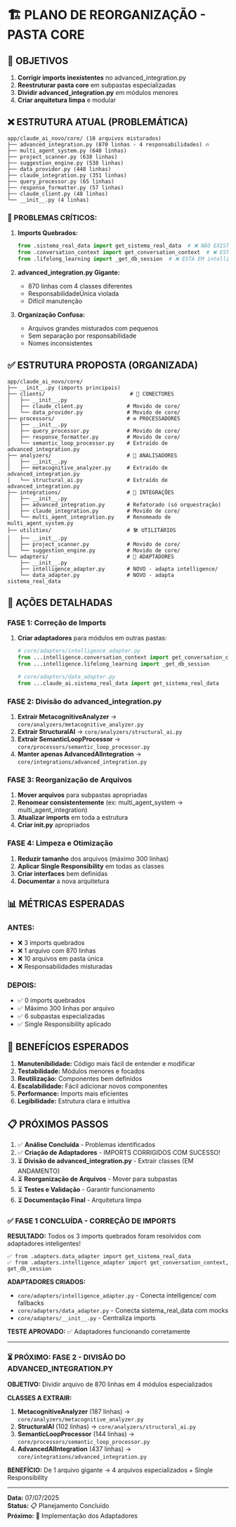 # 🏗️ PLANO DE REORGANIZAÇÃO - PASTA CORE

## **🎯 OBJETIVOS**
1. **Corrigir imports inexistentes** no advanced_integration.py
2. **Reestruturar pasta core** em subpastas especializadas
3. **Dividir advanced_integration.py** em módulos menores
4. **Criar arquitetura limpa** e modular

## **❌ ESTRUTURA ATUAL (PROBLEMÁTICA)**

```
app/claude_ai_novo/core/ (10 arquivos misturados)
├── advanced_integration.py (870 linhas - 4 responsabilidades) 🔥
├── multi_agent_system.py (648 linhas)
├── project_scanner.py (638 linhas)  
├── suggestion_engine.py (538 linhas)
├── data_provider.py (448 linhas)
├── claude_integration.py (351 linhas)
├── query_processor.py (65 linhas)
├── response_formatter.py (57 linhas)
├── claude_client.py (48 linhas)
└── __init__.py (4 linhas)
```

### **🚨 PROBLEMAS CRÍTICOS:**
1. **Imports Quebrados:**
   ```python
   from .sistema_real_data import get_sistema_real_data  # ❌ NÃO EXISTE
   from .conversation_context import get_conversation_context  # ❌ ESTÁ EM intelligence/
   from .lifelong_learning import _get_db_session  # ❌ ESTÁ EM intelligence/
   ```

2. **advanced_integration.py Gigante:**
   - 870 linhas com 4 classes diferentes
   - ResponsabilidadeÚnica violada
   - Difícil manutenção

3. **Organização Confusa:**
   - Arquivos grandes misturados com pequenos
   - Sem separação por responsabilidade
   - Nomes inconsistentes

## **✅ ESTRUTURA PROPOSTA (ORGANIZADA)**

```
app/claude_ai_novo/core/
├── __init__.py (imports principais)
├── clients/                           # 🔗 CONECTORES
│   ├── __init__.py
│   ├── claude_client.py              # Movido de core/
│   └── data_provider.py              # Movido de core/
├── processors/                       # ⚙️ PROCESSADORES  
│   ├── __init__.py
│   ├── query_processor.py            # Movido de core/
│   ├── response_formatter.py         # Movido de core/
│   └── semantic_loop_processor.py    # Extraído de advanced_integration.py
├── analyzers/                        # 🧠 ANALISADORES
│   ├── __init__.py
│   ├── metacognitive_analyzer.py     # Extraído de advanced_integration.py
│   └── structural_ai.py              # Extraído de advanced_integration.py
├── integrations/                     # 🚀 INTEGRAÇÕES
│   ├── __init__.py
│   ├── advanced_integration.py       # Refatorado (só orquestração)
│   ├── claude_integration.py         # Movido de core/
│   └── multi_agent_integration.py    # Renomeado de multi_agent_system.py
├── utilities/                        # 🛠️ UTILITÁRIOS
│   ├── __init__.py
│   ├── project_scanner.py            # Movido de core/
│   └── suggestion_engine.py          # Movido de core/
└── adapters/                         # 🔌 ADAPTADORES
    ├── __init__.py
    ├── intelligence_adapter.py       # NOVO - adapta intelligence/
    └── data_adapter.py               # NOVO - adapta sistema_real_data
```

## **🔧 AÇÕES DETALHADAS**

### **FASE 1: Correção de Imports**
1. **Criar adaptadores** para módulos em outras pastas:
   ```python
   # core/adapters/intelligence_adapter.py
   from ...intelligence.conversation_context import get_conversation_context
   from ...intelligence.lifelong_learning import _get_db_session
   
   # core/adapters/data_adapter.py  
   from ...claude_ai.sistema_real_data import get_sistema_real_data
   ```

### **FASE 2: Divisão do advanced_integration.py**
1. **Extrair MetacognitiveAnalyzer** → `core/analyzers/metacognitive_analyzer.py`
2. **Extrair StructuralAI** → `core/analyzers/structural_ai.py`
3. **Extrair SemanticLoopProcessor** → `core/processors/semantic_loop_processor.py`
4. **Manter apenas AdvancedAIIntegration** → `core/integrations/advanced_integration.py`

### **FASE 3: Reorganização de Arquivos**
1. **Mover arquivos** para subpastas apropriadas
2. **Renomear consistentemente** (ex: multi_agent_system → multi_agent_integration)
3. **Atualizar imports** em toda a estrutura
4. **Criar __init__.py** apropriados

### **FASE 4: Limpeza e Otimização**
1. **Reduzir tamanho** dos arquivos (máximo 300 linhas)
2. **Aplicar Single Responsibility** em todas as classes
3. **Criar interfaces** bem definidas
4. **Documentar** a nova arquitetura

## **📊 MÉTRICAS ESPERADAS**

### **ANTES:**
- ❌ 3 imports quebrados
- ❌ 1 arquivo com 870 linhas
- ❌ 10 arquivos em pasta única
- ❌ Responsabilidades misturadas

### **DEPOIS:**
- ✅ 0 imports quebrados
- ✅ Máximo 300 linhas por arquivo
- ✅ 6 subpastas especializadas
- ✅ Single Responsibility aplicado

## **🚀 BENEFÍCIOS ESPERADOS**

1. **Manutenibilidade:** Código mais fácil de entender e modificar
2. **Testabilidade:** Módulos menores e focados
3. **Reutilização:** Componentes bem definidos
4. **Escalabilidade:** Fácil adicionar novos componentes
5. **Performance:** Imports mais eficientes
6. **Legibilidade:** Estrutura clara e intuitiva

## **📋 PRÓXIMOS PASSOS**

1. ✅ **Análise Concluída** - Problemas identificados
2. ✅ **Criação de Adaptadores** - IMPORTS CORRIGIDOS COM SUCESSO!
3. ⏳ **Divisão de advanced_integration.py** - Extrair classes (EM ANDAMENTO)
4. ⏳ **Reorganização de Arquivos** - Mover para subpastas
5. ⏳ **Testes e Validação** - Garantir funcionamento
6. ⏳ **Documentação Final** - Arquitetura limpa

### **✅ FASE 1 CONCLUÍDA - CORREÇÃO DE IMPORTS**

**RESULTADO:** Todos os 3 imports quebrados foram resolvidos com adaptadores inteligentes!

```
✅ from .adapters.data_adapter import get_sistema_real_data
✅ from .adapters.intelligence_adapter import get_conversation_context, get_db_session
```

**ADAPTADORES CRIADOS:**
- `core/adapters/intelligence_adapter.py` - Conecta intelligence/ com fallbacks
- `core/adapters/data_adapter.py` - Conecta sistema_real_data com mocks
- `core/adapters/__init__.py` - Centraliza imports

**TESTE APROVADO:** ✅ Adaptadores funcionando corretamente

---

### **⏳ PRÓXIMO: FASE 2 - DIVISÃO DO ADVANCED_INTEGRATION.PY**

**OBJETIVO:** Dividir arquivo de 870 linhas em 4 módulos especializados

**CLASSES A EXTRAIR:**
1. **MetacognitiveAnalyzer** (187 linhas) → `core/analyzers/metacognitive_analyzer.py`
2. **StructuralAI** (102 linhas) → `core/analyzers/structural_ai.py`  
3. **SemanticLoopProcessor** (144 linhas) → `core/processors/semantic_loop_processor.py`
4. **AdvancedAIIntegration** (437 linhas) → `core/integrations/advanced_integration.py`

**BENEFÍCIO:** De 1 arquivo gigante → 4 arquivos especializados + Single Responsibility

---
**Data:** 07/07/2025  
**Status:** 📋 Planejamento Concluído  
**Próximo:** 🔧 Implementação dos Adaptadores 